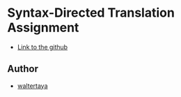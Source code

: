 # Syntax-Directed Translation Assignment

- [Link to the github](https://github.com/waltertaya/ClassProjects/tree/main/CompilerConstructionAssignment/Syntax-Directed-Translation)



## Author

- [waltertaya](https://github.com/waltertaya)
